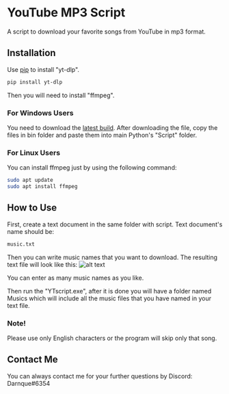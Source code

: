 # YouTube MP3 Script
A script to download your favorite songs from YouTube in mp3 format.

## Installation
Use [pip](https://pypi.org/project/pip/) to install "yt-dlp".
```bash
pip install yt-dlp
```
Then you will need to install "ffmpeg".

### For Windows Users
You need to download the [latest build](https://ffmpeg.org/download.html#build-windows).
After downloading the file, copy the files in bin folder and paste them into main Python's "Script" folder.

### For Linux Users
You can install ffmpeg just by using the following command:
```bash
sudo apt update
sudo apt install ffmpeg
```

## How to Use
First, create a text document in the same folder with script.
Text document's name should be:
```bash
music.txt
```
Then you can write music names that you want to download.
The resulting text file will look like this:
![alt text](https://i.ibb.co/X7yXGkY/Ekran-g-r-nt-s-2021-10-31-150157.png)

You can enter as many music names as you like.

Then run the "YTscript.exe", after it is done you will have a folder named Musics
which will include all the music files that you have named in your text file.

### Note!
Please use only English characters or the program will skip only that song.

## Contact Me
You can always contact me for your further questions by Discord: Darnque#6354
